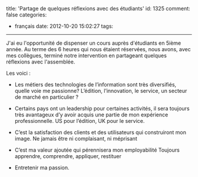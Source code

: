 title: 'Partage de quelques réflexions avec des étudiants'
id: 1325
comment: false
categories:
  - français
date: 2012-10-20 15:02:27
tags:
---

J'ai eu l'opportunité de dispenser un cours auprès d'étudiants en 5ième année. Au terme des 6 heures qui nous étaient réservées, nous avons, avec mes collègues, terminé notre intervention en partageant quelques réflexions avec l'assemblée.

Les voici :

*   Les métiers des technologies de l’information sont très diversifiés, quelle voie me passionne?
L’édition, l’innovation, le service, un secteur de marché en particulier ?

*   Certains pays ont un leadership pour certaines activités, il sera toujours très avantageux d’y avoir acquis une partie de mon expérience professionnelle.
US pour l’édition, UK pour le service.

*   C’est la satisfaction des clients et des utilisateurs qui construiront mon image.
Ne jamais être ni complaisant, ni méprisant

*   C’est ma valeur ajoutée qui pérennisera mon employabilité
Toujours apprendre, comprendre, appliquer, restituer

*   Entretenir ma passion.

<div></div>
<!--cforms name="Vérification"-->